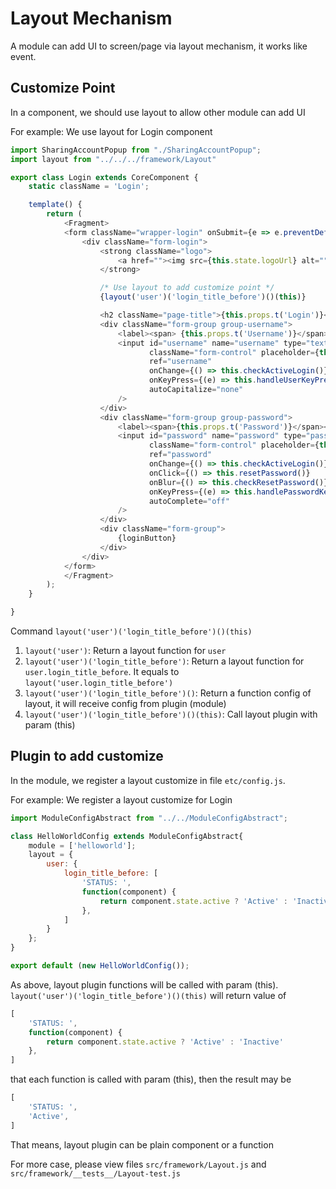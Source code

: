 # Layout Mechanism

A module can add UI to screen/page via layout mechanism, it works like event.

## Customize Point
In a component, we should use layout to allow other module can add UI

For example: We use layout for Login component

```js
import SharingAccountPopup from "./SharingAccountPopup";
import layout from "../../../framework/Layout"

export class Login extends CoreComponent {
    static className = 'Login';

    template() {
        return (
            <Fragment>
            <form className="wrapper-login" onSubmit={e => e.preventDefault()}>
                <div className="form-login">
                    <strong className="logo">
                        <a href=""><img src={this.state.logoUrl} alt=""/></a>
                    </strong>

                    /* Use layout to add customize point */
                    {layout('user')('login_title_before')()(this)}

                    <h2 className="page-title">{this.props.t('Login')}</h2>
                    <div className="form-group group-username">
                        <label><span> {this.props.t('Username')}</span></label>
                        <input id="username" name="username" type="text"
                               className="form-control" placeholder={this.props.t('Username')}
                               ref="username"
                               onChange={() => this.checkActiveLogin()}
                               onKeyPress={(e) => this.handleUserKeyPress(e)}
                               autoCapitalize="none"
                        />
                    </div>
                    <div className="form-group group-password">
                        <label><span>{this.props.t('Password')}</span></label>
                        <input id="password" name="password" type="password"
                               className="form-control" placeholder={this.props.t('Password')}
                               ref="password"
                               onChange={() => this.checkActiveLogin()}
                               onClick={() => this.resetPassword()}
                               onBlur={() => this.checkResetPassword()}
                               onKeyPress={(e) => this.handlePasswordKeyPress(e)}
                               autoComplete="off"
                        />
                    </div>
                    <div className="form-group">
                        {loginButton}
                    </div>
                </div>
            </form>
            </Fragment>
        );
    }

}

```

Command `layout('user')('login_title_before')()(this)`

1. `layout('user')`: Return a layout function for `user`
2. `layout('user')('login_title_before')`: Return a layout function for `user.login_title_before`. It equals to `layout('user.login_title_before')`
3. `layout('user')('login_title_before')()`: Return a function config of layout, it will receive config from plugin (module)
4. `layout('user')('login_title_before')()(this)`: Call layout plugin with param (this)

## Plugin to add customize
In the module, we register a layout customize in file `etc/config.js`.

For example: We register a layout customize for Login
```js
import ModuleConfigAbstract from "../../ModuleConfigAbstract";

class HelloWorldConfig extends ModuleConfigAbstract{
    module = ['helloworld'];
    layout = {
        user: {
            login_title_before: [
                'STATUS: ',
                function(component) {
                    return component.state.active ? 'Active' : 'Inactive'
                },
            ]
        }
    };
}

export default (new HelloWorldConfig());
```

As above, layout plugin functions will be called with param (this). `layout('user')('login_title_before')()(this)` will return value of
```js
[
    'STATUS: ',
    function(component) {
        return component.state.active ? 'Active' : 'Inactive'
    },
]
```
that each function is called with param (this), then the result may be
```js
[
    'STATUS: ',
    'Active',
]
```

That means, layout plugin can be plain component or a function

For more case, please view files `src/framework/Layout.js` and `src/framework/__tests__/Layout-test.js`
